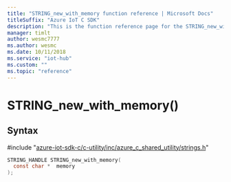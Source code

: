 ```yaml
---                             
title: "STRING_new_with_memory function reference | Microsoft Docs" 
titleSuffix: "Azure IoT C SDK"            
description: "This is the function reference page for the STRING_new_with_memory() function in the Azure IoT C SDK. This SDK is used with Azure IoT Hub and Azure IoT Hub Device Provisioning Service"            
manager: timlt                 
author: wesmc7777              
ms.author: wesmc               
ms.date: 10/11/2018                    
ms.service: "iot-hub"             
ms.custom: ""                
ms.topic: "reference"        
---                            
```


# STRING_new_with_memory()

## Syntax

\#include "[azure-iot-sdk-c/c-utility/inc/azure_c_shared_utility/strings.h](../strings-h.md)"  
```C
STRING_HANDLE STRING_new_with_memory(
  const char *  memory
);
```

